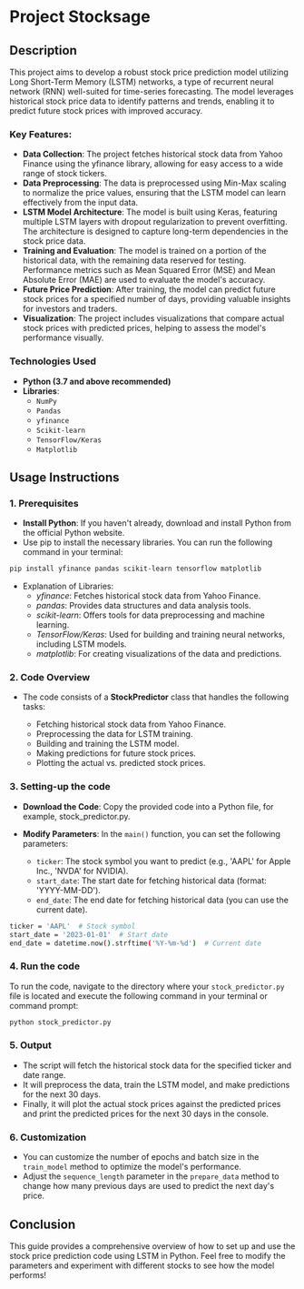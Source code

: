 # Project Stocksage

## Description
This project aims to develop a robust stock price prediction model utilizing Long Short-Term Memory (LSTM) networks, a type of recurrent neural network (RNN) well-suited for time-series forecasting. The model leverages historical stock price data to identify patterns and trends, enabling it to predict future stock prices with improved accuracy.

### Key Features:
- **Data Collection**:
  The project fetches historical stock data from Yahoo Finance using the yfinance library, allowing for easy access to a wide range of stock tickers.
- **Data Preprocessing**:
  The data is preprocessed using Min-Max scaling to normalize the price values, ensuring that the LSTM model can learn effectively from the input data.
- **LSTM Model Architecture**:
  The model is built using Keras, featuring multiple LSTM layers with dropout regularization to prevent overfitting. The architecture is designed to capture long-term dependencies in the stock price data.
- **Training and Evaluation**:
  The model is trained on a portion of the historical data, with the remaining data reserved for testing. Performance metrics such as Mean Squared Error (MSE) and Mean Absolute Error (MAE) are used to evaluate the     model's accuracy.
- **Future Price Prediction**:
  After training, the model can predict future stock prices for a specified number of days, providing valuable insights for investors and traders.
- **Visualization**:
  The project includes visualizations that compare actual stock prices with predicted prices, helping to assess the model's performance visually.

### Technologies Used
- **Python (3.7 and above recommended)**
- **Libraries**: 
  - `NumPy`
  - `Pandas`
  - `yfinance`
  - `Scikit-learn`
  - `TensorFlow/Keras`
  - `Matplotlib`
## Usage Instructions
### 1. Prerequisites
- **Install Python**: If you haven't already, download and install Python from the official Python website.
- Use pip to install the necessary libraries. You can run the following command in your terminal:
```bash
pip install yfinance pandas scikit-learn tensorflow matplotlib
```
- Explanation of Libraries:
  - *yfinance*: Fetches historical stock data from Yahoo Finance.
  - *pandas*: Provides data structures and data analysis tools.
  - *scikit-learn*: Offers tools for data preprocessing and machine learning.
  - *TensorFlow/Keras*: Used for building and training neural networks, including LSTM models.
  - *matplotlib*: For creating visualizations of the data and predictions.


### 2. Code Overview
- The code consists of a **StockPredictor** class that handles the following tasks:

  - Fetching historical stock data from Yahoo Finance.
  - Preprocessing the data for LSTM training.
  - Building and training the LSTM model.
  - Making predictions for future stock prices.
  - Plotting the actual vs. predicted stock prices.
### 3. Setting-up the code
- **Download the Code**: Copy the provided code into a Python file, for example, stock_predictor.py.

- **Modify Parameters**: In the `main()` function, you can set the following parameters:

  - `ticker`: The stock symbol you want to predict (e.g., 'AAPL' for Apple Inc., 'NVDA' for NVIDIA).
  - `start_date`: The start date for fetching historical data (format: 'YYYY-MM-DD').
  - `end_date`: The end date for fetching historical data (you can use the current date).

```bash
ticker = 'AAPL'  # Stock symbol
start_date = '2023-01-01'  # Start date
end_date = datetime.now().strftime('%Y-%m-%d')  # Current date
```

### 4. Run the code

To run the code, navigate to the directory where your `stock_predictor.py` file is located and execute the following command in your terminal or command prompt:

```bash
python stock_predictor.py
```

### 5. Output

- The script will fetch the historical stock data for the specified ticker and date range.
- It will preprocess the data, train the LSTM model, and make predictions for the next 30 days.
- Finally, it will plot the actual stock prices against the predicted prices and print the predicted prices for the next 30 days in the console.

### 6. Customization

- You can customize the number of epochs and batch size in the `train_model` method to optimize the model's performance.
- Adjust the `sequence_length` parameter in the `prepare_data` method to change how many previous days are used to predict the next day's price.


## Conclusion

This guide provides a comprehensive overview of how to set up and use the stock price prediction code using LSTM in Python. Feel free to modify the parameters and experiment with different stocks to see how the model performs!


  
